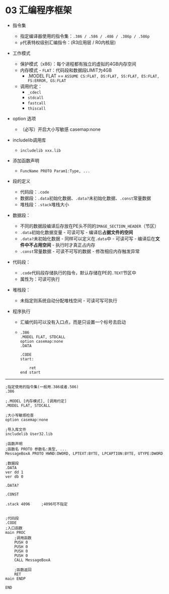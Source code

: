 # 03 汇编程序框架

* 指令集

  * 指定编译器使用的指令集：`.386 / .586 / .486 / .386p / .586p`
  * `p`代表特权级别汇编指令：(R3应用层 / R0内核层)

* 工作模式

  * 保护模式（x86）：每个进程都有独立的虚拟的4GB内存空间
  * 内存模式 - `FLAT`：代码段和数据段LIMIT为4GB
    * .MODEL FLAT == `ASSUME CS:FLAT, DS:FLAT, SS:FLAT, ES:FLAT, FS:ERROR, GS:FLAT`
  * 调用约定：
    * `_cdecl`
    * `stdcall`
    * `fastcall`
    * `thiscall`

* option 选项

  * （必写）开启大小写敏感 casemap:none

* includelib调用库

  * `includelib xxx.lib`

* 添加函数声明

  * `FuncName PROTO Param1:Type, ...`

* 段的定义

  * 代码段：`.code`
  * 数据段：`.data`初始化数据、`.data?`未初始化数据、`.const`常量数据
  * 堆栈段：`.stack`堆栈大小

* 数据段：

  * 不同的数据段编译后存放在PE头不同的`IMAGE_SECTION_HEADER`（节区）
  * `.data`初始化数据变量 - 可读可写 - 编译后**占据文件的空间**
  * `.data?`未初始化数据 - 同样可以定义在`.data`中 - 可读可写 - 编译后在**文件中不占用空间** - 执行时才真正占内存
  * `.const`常量数据 - 可读不可写的数据 - 修改相应内存触发异常

* 代码段：

  * `.code`代码段存储执行的指令，默认存储在PE的`.TEXT`节区中
  * 属性为：可读可执行

* 堆栈段：

  * 未指定则系统自动分配堆栈空间 - 可读可写可执行

* 程序执行

  * 汇编代码可以没有入口点，而是只设置一个标号去启动

  * ```assembly
    .386
    .MODEL FLAT, STDCALL
    option casemap:none
    .DATA
    
    .CODE
    start:
    	
    	ret
    end start
    ```

  

---



```assembly
;指定使用的指令集(一般用.386或者.586)
.386

;.MODEL [内存模式], [调用约定]
.MODEL FLAT, STDCALL

;大小写敏感检查
option casemap:none

;导入库文件
includelib User32.lib

;函数声明
;函数名 PROTO 参数名:类型, ...
MessageBoxA PROTO HWND:DWORD, LPTEXT:BYTE, LPCAPTION:BYTE, UTYPE:DWORD

;数据段
.DATA
ver dd 1
ver db 0

.DATA?

.CONST

.stack 4096		;4096可不指定


;代码段
.CODE
;入口函数
main PROC
	;调用函数
	PUSH 0
	PUSH 0
	PUSH 0
	PUSH 0
	CALL MessageBoxA
	
	;函数返回
	RET
main ENDP

END
```

